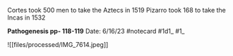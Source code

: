 
Cortes took 500 men to take the Aztecs in 1519
Pizarro took 168 to take the Incas in 1532


**Pathogenesis pp- 118-119** 
Date: 6/16/23
 #notecard
 #1d1_ #1_ 

![[files/processed/IMG_7614.jpeg]]